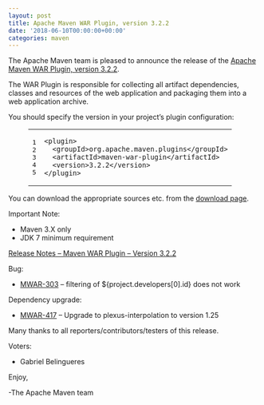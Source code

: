 ```yaml
---
layout: post
title: Apache Maven WAR Plugin, version 3.2.2
date: '2018-06-10T00:00:00+00:00'
categories: maven
---
```

<div class="entry-content"><p>The Apache Maven team is pleased to announce the release of the
<a href="http://maven.apache.org/plugins/maven-war-plugin/">Apache Maven WAR Plugin, version 3.2.2</a>.</p>

<p>The WAR Plugin is responsible for collecting all artifact dependencies, classes
and resources of the web application and packaging them into a web application
archive.</p>

<p>You should specify the version in your project&rsquo;s plugin configuration:</p>

<figure class='code'><figcaption><span></span></figcaption><div class="highlight"><table><tr><td class="gutter"><pre class="line-numbers"><span class='line-number'>1</span>
<span class='line-number'>2</span>
<span class='line-number'>3</span>
<span class='line-number'>4</span>
<span class='line-number'>5</span>
</pre></td><td class='code'><pre><code class='xml'><span class='line'><span class="nt">&lt;plugin&gt;</span>
</span><span class='line'>  <span class="nt">&lt;groupId&gt;</span>org.apache.maven.plugins<span class="nt">&lt;/groupId&gt;</span>
</span><span class='line'>  <span class="nt">&lt;artifactId&gt;</span>maven-war-plugin<span class="nt">&lt;/artifactId&gt;</span>
</span><span class='line'>  <span class="nt">&lt;version&gt;</span>3.2.2<span class="nt">&lt;/version&gt;</span>
</span><span class='line'><span class="nt">&lt;/plugin&gt;</span>
</span></code></pre></td></tr></table></div></figure>


<p>You can download the appropriate sources etc. from the <a href="https://maven.apache.org/plugins/maven-war-plugin/download.cgi">download page</a>.</p>

<p>Important Note:</p>

<ul>
<li>Maven 3.X only</li>
<li>JDK 7 minimum requirement</li>
</ul>


<!-- more -->


<p><a href="https://issues.apache.org/jira/secure/ReleaseNote.jspa?projectId=12318121&amp;version=12343264">Release Notes &ndash; Maven WAR Plugin &ndash; Version 3.2.2</a></p>

<p>Bug:</p>

<ul>
<li><a href="https://issues.apache.org/jira/browse/MWAR-303">MWAR-303</a> &ndash; filtering of ${project.developers[0].id} does not work</li>
</ul>


<p>Dependency upgrade:</p>

<ul>
<li><a href="https://issues.apache.org/jira/browse/MWAR-417">MWAR-417</a> &ndash; Upgrade to plexus-interpolation to version 1.25</li>
</ul>


<p>Many thanks to all reporters/contributors/testers of this release.</p>

<p>Voters:</p>

<ul>
<li>Gabriel Belingueres</li>
</ul>


<p>Enjoy,</p>

<p>-The Apache Maven team</p>
</div>
